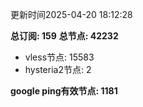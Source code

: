 更新时间2025-04-20 18:12:28

**总订阅: 159**
**总节点: 42232**
- vless节点: 15583
- hysteria2节点: 2

**google ping有效节点: 1181**
